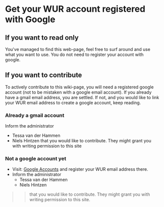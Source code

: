 # Get your WUR account registered with Google #

## If you want to read only ##
You've managed to find this web-page, feel free to surf around and use what you want to use. You do not need to register your account with google.

## If you want to contribute ##
To actively contribute to this wiki-page, you will need a registered google account (not to be mistaken with a google email account). If you already have a gmail email address, you are settled. If not, and you would like to link your WUR email address to create a google account, keep reading.

### Already a gmail account ###
Inform the administrator
  * Tessa van der Hammen
  * Niels Hintzen
that you would like to contribute. They might grant you with writing permission to this site

### Not a google account yet ###
  * Visit: [Google Accounts](https://accounts.google.com/NewAccount) and register your WUR email address there.
  * Inform the administrator
    * Tessa van der Hammen
    * Niels Hintzen
> > that you would like to contribute. They might grant you with writing permission to this site.